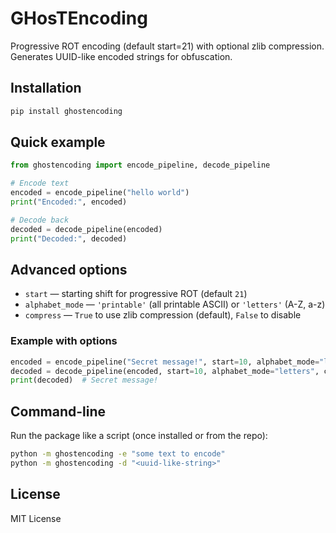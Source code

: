 # GHosTEncoding

Progressive ROT encoding (default start=21) with optional zlib compression.  
Generates UUID-like encoded strings for obfuscation.

## Installation

```bash
pip install ghostencoding
```

## Quick example

```python
from ghostencoding import encode_pipeline, decode_pipeline

# Encode text
encoded = encode_pipeline("hello world")
print("Encoded:", encoded)

# Decode back
decoded = decode_pipeline(encoded)
print("Decoded:", decoded)
```

## Advanced options

- `start` — starting shift for progressive ROT (default `21`)  
- `alphabet_mode` — `'printable'` (all printable ASCII) or `'letters'` (A-Z, a-z)  
- `compress` — `True` to use zlib compression (default), `False` to disable  

### Example with options

```python
encoded = encode_pipeline("Secret message!", start=10, alphabet_mode="letters", compress=False)
decoded = decode_pipeline(encoded, start=10, alphabet_mode="letters", compress=False)
print(decoded)  # Secret message!
```

## Command-line

Run the package like a script (once installed or from the repo):

```bash
python -m ghostencoding -e "some text to encode"
python -m ghostencoding -d "<uuid-like-string>"
```

## License

MIT License
